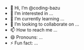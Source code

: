 - 👋 Hi, I’m @coding-bazu
- 👀 I’m interested in ...
- 🌱 I’m currently learning ...
- 💞️ I’m looking to collaborate on ...
- 📫 How to reach me ...
- 😄 Pronouns: ...
- ⚡ Fun fact: ...

<!---
coding-bazu/coding-bazu is a ✨ special ✨ repository because its `README.md` (this file) appears on your GitHub profile.
You can click the Preview link to take a look at your changes.
--->
